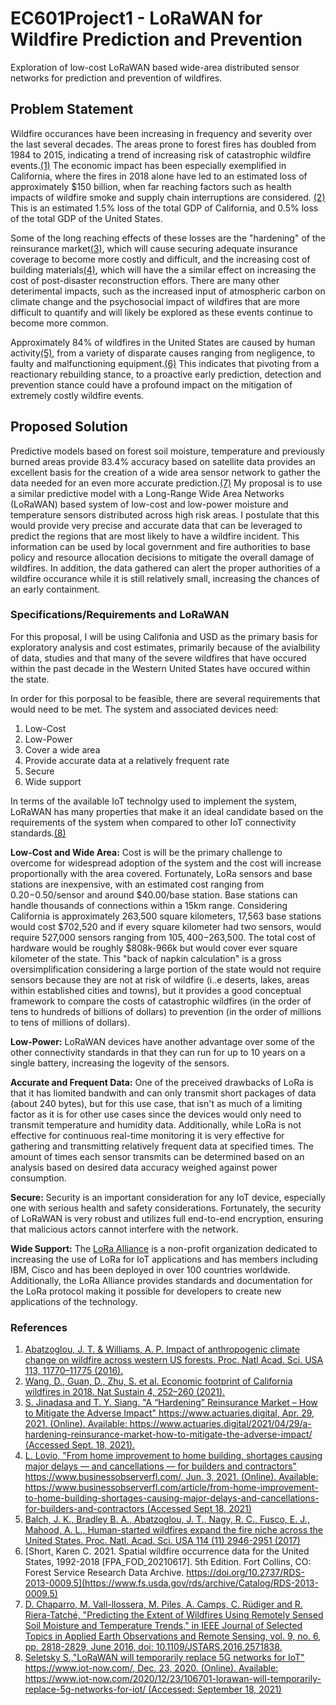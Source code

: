 # EC601Project1 - LoRaWAN for Wildfire Prediction and Prevention
Exploration of low-cost LoRaWAN based wide-area distributed sensor networks for prediction and prevention of wildfires.

## Problem Statement

Wildfire occurances have been increasing in frequency and severity over the last several decades. The areas prone to forest fires has doubled from 1984 to 2015, indicating a trend of increasing risk of catastrophic wildfire events.[(1)](https://www.pnas.org/content/113/42/11770) The economic impact has been especially exemplified in California, where the fires in 2018 alone have led to an estimated loss of approximately $150 billion, when far reaching factors such as health impacts of wildfire smoke and supply chain interruptions are considered. [(2)](https://doi.org/10.1038/s41893-020-00646-7) This is an estimated 1.5% loss of the total GDP of California, and 0.5% loss of the total GDP of the United States.

Some of the long reaching effects of these losses are the "hardening" of the reinsurance market[(3)](https://www.actuaries.digital/2021/04/29/a-hardening-reinsurance-market-how-to-mitigate-the-adverse-impact/), which will cause securing adequate insurance coverage to become more costly and difficult, and the increasing cost of building materials[(4)](https://www.businessobserverfl.com/article/from-home-improvement-to-home-building-shortages-causing-major-delays-and-cancellations-for-builders-and-contractors), which will have the a similar effect on increasing the cost of post-disaster reconstruction effors. There are many other deterimental impacts, such as the increased input of atmospheric carbon on climate change and the psychosocial impact of wildfires that are more difficult to quantify and will likely be explored as these events continue to become more common.

Approximately 84% of wildfires in the United States are caused by human activity[(5)](https://www.pnas.org/content/114/11/2946), from a variety of disparate causes ranging from negligence, to faulty and malfunctioning equipment.[(6)](https://www.fs.usda.gov/rds/archive/Catalog/RDS-2013-0009.5) This indicates that pivoting from a reactionary rebuilding stance, to a proactive early prediction, detection and prevention stance could have a profound impact on the mitigation of extremely costly wildfire events.

## Proposed Solution

Predictive models based on forest soil moisture, temperature and previously burned areas provide 83.4% accuracy based on satellite data provides an excellent basis for the creation of a wide area sensor network to gather the data needed for an even more accurate prediction.[(7)](https://ieeexplore.ieee.org/document/7503172) My proposal is to use a similar predictive model with a Long-Range Wide Area Networks (LoRaWAN) based system of low-cost and low-power moisture and temperature sensors distributed across high risk areas. I postulate that this would provide very precise and accurate data that can be leveraged to predict the regions that are most likely to have a wildfire incident. This information can be used by local government and fire authorities to base policy and resource allocation decisions to mitigate the overall damage of wildfires. In addition, the data gathered can alert the proper authorities of a wildfire occurance while it is still relatively small, increasing the chances of an early containment.

### Specifications/Requirements and LoRaWAN

For this proposal, I will be using Califonia and USD as the primary basis for exploratory analysis and cost estimates, primarily because of the avialbility of data, studies and that many of the severe wildfires that have occured within the past decade in the Western United States have occured within the state.

In order for this porposal to be feasible, there are several requirements that would need to be met. The system and associated devices need:
1. Low-Cost
2. Low-Power
3. Cover a wide area
4. Provide accurate data at a relatively frequent rate
5. Secure
6. Wide support

In terms of the available IoT technolgy used to implement the system, LoRaWAN has many properties that make it an ideal candidate based on the requirements of the system when compared to other IoT connectivity standards.[(8)](https://www.iot-now.com/2020/12/23/106701-lorawan-will-temporarily-replace-5g-networks-for-iot/) 

**Low-Cost and Wide Area:** Cost is will be the primary challenge to overcome for widespread adoption of the system and the cost will increase proportionally with the area covered. Fortunately, LoRa sensors and base stations are inexpensive, with an estimated cost ranging from $0.20-$0.50/sensor and around $40.00/base station. Base stations can handle thousands of connections within a 15km range. Considering California is approximately 263,500 square kilometers, 17,563 base stations would cost $702,520 and if every square kilometer had two sensors, would require 527,000 sensors ranging from $105,400-$263,500. The total cost of hardware would be roughly $808k-966k but would cover ever square kilometer of the state. This "back of napkin calculation" is a gross oversimplification considering a large portion of the state would not require sensors because they are not at risk of wildfire (i..e deserts, lakes, areas within established cities and towns), but it provides a good conceptual framework to compare the costs of catastrophic wildfires (in the order of tens to hundreds of billions of dollars) to prevention (in the order of millions to tens of millions of dollars).

**Low-Power:** LoRaWAN devices have another advantage over some of the other connectivity standards in that they can run for up to 10 years on a single battery, increasing the logevity of the sensors.

**Accurate and Frequent Data:** One of the preceived drawbacks of LoRa is that it has liomited bandwith and can only transmit short packages of data (about 240 bytes), but for this use case, that isn't as much of a limiting factor as it is for other use cases since the devices would only need to transmit temperature and humidity data. Additionally, while LoRa is not effective for continuous real-time monitoring it is very effective for gathering and transmitting relatively frequent data at specified times. The amount of times each sensor transmits can be determined based on an analysis based on desired data accuracy weighed against power consumption.

**Secure:** Security is an important consideration for any IoT device, especially one with serious health and safety considerations. Fortunately, the security of LoRaWAN is very robust and utilizes full end-to-end encryption, ensuring that malicious actors cannot interfere with the network.

**Wide Support:** The [LoRa Alliance](https://lora-alliance.org/) is a non-profit organization dedicated to increasing the use of LoRa for IoT applications and has members including IBM, Cisco and has been deployed in over 100 countries worldwide. Additionally, the LoRa Alliance provides standards and documentation for the LoRa protocol making it possible for developers to create new applications of the technology.


### References
1. [Abatzoglou, J. T. & Williams, A. P. Impact of anthropogenic climate change on wildfire across western US forests. Proc. Natl Acad. Sci. USA 113, 11770–11775 (2016).](https://www.pnas.org/content/113/42/11770)
2. [Wang, D., Guan, D., Zhu, S. et al. Economic footprint of California wildfires in 2018. Nat Sustain 4, 252–260 (2021).](https://doi.org/10.1038/s41893-020-00646-7)
3. [S. Jinadasa and T. Y. Siang. "A “Hardening” Reinsurance Market – How to Mitigate the Adverse Impact" https://www.actuaries.digital, Apr. 29, 2021. (Online). Available: https://www.actuaries.digital/2021/04/29/a-hardening-reinsurance-market-how-to-mitigate-the-adverse-impact/ (Accessed Sept. 18, 2021).](https://www.actuaries.digital/2021/04/29/a-hardening-reinsurance-market-how-to-mitigate-the-adverse-impact/)
4. [L. Lovio, "From home improvement to home building, shortages causing major delays — and cancellations — for builders and contractors" https://www.businessobserverfl.com/, Jun. 3, 2021. (Online). Available: https://www.businessobserverfl.com/article/from-home-improvement-to-home-building-shortages-causing-major-delays-and-cancellations-for-builders-and-contractors (Accessed Sept 18, 2021)](https://www.businessobserverfl.com/article/from-home-improvement-to-home-building-shortages-causing-major-delays-and-cancellations-for-builders-and-contractors)
5. [Balch, J. K., Bradley B. A., Abatzoglou, J. T., Nagy, R. C., Fusco, E. J., Mahood, A. L.,  Human-started wildfires expand the fire niche across the United States. Proc. Natl. Acad. Sci. USA 114 (11) 2946-2951 (2017)](https://www.pnas.org/content/114/11/2946)
6. [Short, Karen C. 2021. Spatial wildfire occurrence data for the United States, 1992-2018 [FPA_FOD_20210617]. 5th Edition. Fort Collins, CO: Forest Service Research Data Archive. https://doi.org/10.2737/RDS-2013-0009.5](https://www.fs.usda.gov/rds/archive/Catalog/RDS-2013-0009.5)
7. [D. Chaparro, M. Vall-llossera, M. Piles, A. Camps, C. Rüdiger and R. Riera-Tatché, "Predicting the Extent of Wildfires Using Remotely Sensed Soil Moisture and Temperature Trends," in IEEE Journal of Selected Topics in Applied Earth Observations and Remote Sensing, vol. 9, no. 6, pp. 2818-2829, June 2016, doi: 10.1109/JSTARS.2016.2571838.](https://ieeexplore.ieee.org/document/7503172)
8. [Seletsky S.,"LoRaWAN will temporarily replace 5G networks for IoT" https://www.iot-now.com/, Dec. 23, 2020. (Online). Available: https://www.iot-now.com/2020/12/23/106701-lorawan-will-temporarily-replace-5g-networks-for-iot/ (Accessed: September 18, 2021)](https://www.iot-now.com/2020/12/23/106701-lorawan-will-temporarily-replace-5g-networks-for-iot/)
